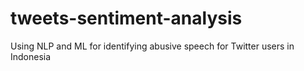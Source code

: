 # tweets-sentiment-analysis
Using NLP and ML for identifying abusive speech for Twitter users in Indonesia
